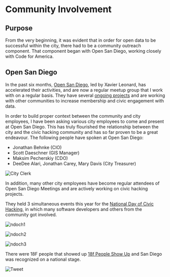 # Community Involvement

## Purpose
From the very beginning, it was evident that in order for open data to be successful within the city, there had to be a community outreach component.  That component began with Open San Diego, working closely with Code for America. 

## Open San Diego
In the past six months, [Open San Diego](http://opensandiego.org/), led by Xavier Leonard, has accelerated their activities, and are now a regular meetup group that I work with on a regular basis.  They have several [ongoing projects](https://github.com/opensandiego) and are working with other communities to increase membership and civic engagement with data.

In order to build proper context between the community and city employees, I have been asking various city employees to come and present at Open San Diego.  This has truly flourished the relationship between the city and the civic hacking community and has so far proven to be a great endeavour.  The following people have spoken at Open San Diego:

* Jonathan Behnke (CIO)
* Scott Daeschner (GIS Manager)
* Maksim Pecherskiy (CDO)
* DeeDee Alari, Jonathan Carey, Mary Davis (City Treasurer)

![City Clerk](http://mrm-random.s3.amazonaws.com/dz/2015-05-19%2018.03.23.jpg)

In addition, many other city employees have become regular attendees of Open San Diego Meetings and are actively working on civic hacking projects.

They held 3 simultaneous events this year for the [National Day of Civic Hacking](http://hackforchange.org/events/code-for-san-diego-national-day-event/), in which many software developers and others from the community got involved.  

![ndoch1](http://mrm-random.s3.amazonaws.com/dz/AVr3uRXiHqmGteWuWMqtwhcygfx5ShuioInQX2_Xx1Y.jpg)

![ndoch2](http://mrm-random.s3.amazonaws.com/dz/NVp6Byiw2AB7R59fSpmA1w5F6cSjYqxuNtHqxNsr1rQ.jpg)

![ndoch3](http://mrm-random.s3.amazonaws.com/dz/CemANb4rDHMV_1PBT7KeJpdXK9PUMB9CxtK_HYXFyFw.jpg)


There were 18F people that showed up [18f People Show Up](https://18f.gsa.gov/2015/06/11/18f-at-national-civic-hacking-day/) and San Diego was recognized on a national stage.

![Tweet](http://take.ms/mdrLE)


